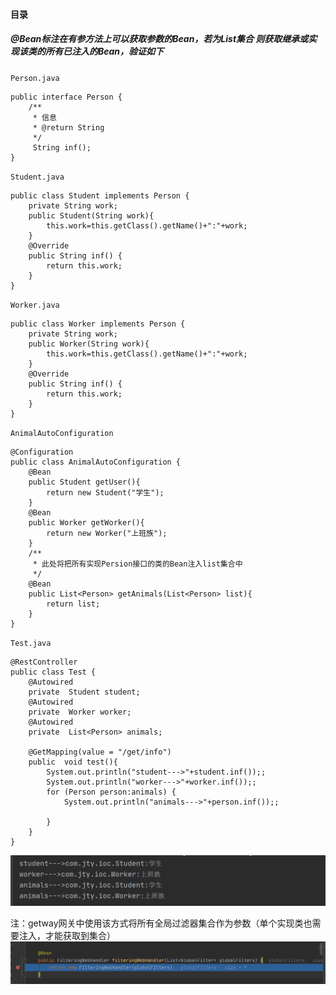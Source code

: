 ﻿#### 目录

##### @Bean标注在有参方法上可以获取参数的Bean，若为List集合 则获取继承或实现该类的所有已注入的Bean，验证如下

`Person.java`
```
public interface Person {
    /**
     * 信息
     * @return String
     */
     String inf();
}
```

`Student.java`
```
public class Student implements Person {
    private String work;
    public Student(String work){
        this.work=this.getClass().getName()+":"+work;
    }
    @Override
    public String inf() {
        return this.work;
    }
}
```

`Worker.java`
```
public class Worker implements Person {
    private String work;
    public Worker(String work){
        this.work=this.getClass().getName()+":"+work;
    }
    @Override
    public String inf() {
        return this.work;
    }
}
```

`AnimalAutoConfiguration`
```
@Configuration
public class AnimalAutoConfiguration {
    @Bean
    public Student getUser(){
        return new Student("学生");
    }
    @Bean
    public Worker getWorker(){
        return new Worker("上班族");
    }
    /**
     * 此处将把所有实现Persion接口的类的Bean注入list集合中
     */
    @Bean
    public List<Person> getAnimals(List<Person> list){
        return list;
    }
}
```

`Test.java`
```
@RestController
public class Test {
    @Autowired
    private  Student student;
    @Autowired
    private  Worker worker;
    @Autowired
    private  List<Person> animals;

    @GetMapping(value = "/get/info")
    public  void test(){
        System.out.println("student--->"+student.inf());;
        System.out.println("worker--->"+worker.inf());;
        for (Person person:animals) {
            System.out.println("animals--->"+person.inf());;

        }
    }
}
```

![](../images/1911127-20200809015542388-653324819.png)

注：getway网关中使用该方式将所有全局过滤器集合作为参数（单个实现类也需要注入，才能获取到集合）
![](../images/1911127-20200809015937447-1408848615.png)
